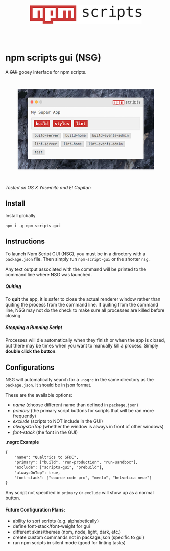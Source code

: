 <br>  
<br>  
<p align="center">
<img width="350" src="images/npm-scripts.png"> 	
</p>
<br>  
<br>  

# npm scripts gui (NSG)
A ~~GUI~~ gooey interface for npm scripts.

<br>
<p align="center">
<img height="250" src="images/npmsg.png"> 	
</p>
<br>

*Tested on OS X Yosemite and El Capitan*

## Install
Install globally  
```
npm i -g npm-scripts-gui
```

## Instructions
To launch Npm Script GUI (NSG), you must be in a directory with a `package.json` file. Then simply run `npm-script-gui` or the shorter `nsg`. 

Any text output associated with the command will be printed to the command line where NSG was launched. 

##### Quiting  
To **quit** the app, it is safer to close the actual renderer window rather than quiting the process from the command line. If quiting from the command line, NSG may not do the check to make sure all processes are killed before closing. 

##### Stopping a Running Script  
Processes will die automatically when they finish or when the app is closed, but there may be times when you want to manually kill a process. Simply **double click the button**. 

## Configurations
NSG will automatically search for a `.nsgrc` in the same directory as the `package.json`. It should be in json format.

These are the available options:
- *name* (choose different name than defined in `package.json`)
- *primary* (the primary script buttons for scripts that will be ran more frequently)
- *exclude* (scripts to NOT include in the GUI)
- *alwaysOnTop* (whether the window is always in front of other windows)
- *font-stack* (the font in the GUI)

**.nsgrc Example**  
```
{
	"name": "Qualtrics to SFDC",
	"primary": ["build", "run-production", "run-sandbox"],
	"exclude": ["scripts-gui", "prebuild"],
	"alwaysOnTop": true,
	"font-stack": ["source code pro", "menlo", "helvetica neue"]
}
```

Any script not specified in `primary` or `exclude` will show up as a normal button. 

#### Future Configuration Plans:  
- ability to sort scripts (e.g. alphabetically)
- define font-stack/font-weight for gui
- different skins/themes (npm, node, light, dark, etc.)
- create custom commands not in package.json (specific to gui)
- run npm scripts in silent mode (good for linting tasks)
